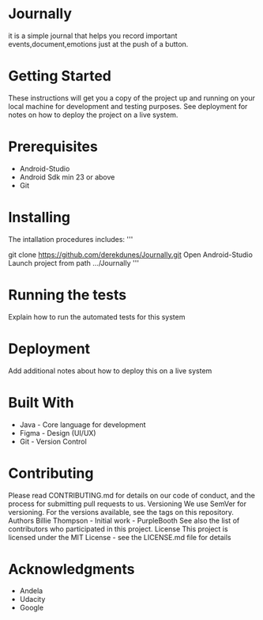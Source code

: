 # Journally

 it is a simple journal that helps you record important 
events,document,emotions just at the push of a button.

# Getting Started 

These instructions will get you a copy of the project up and running on your local machine 
for development and testing purposes. See deployment for notes on how to deploy the 
project on a live system. 

# Prerequisites 

- Android-Studio
- Android Sdk min 23 or above
- Git 

# Installing

The intallation procedures includes:
'''

git clone https://github.com/derekdunes/Journally.git
Open Android-Studio
Launch project from path .../Journally 
'''

# Running the tests
 
Explain how to run the automated tests for this system

# Deployment 

Add additional notes about how to deploy this 
on a live system
 
# Built With 

- Java - Core language for development 
- Figma - Design (UI/UX)
- Git - Version Control

# Contributing 

Please read CONTRIBUTING.md 
for details on our code of conduct, and the process for submitting pull requests to 
us. Versioning We use SemVer for versioning. For the versions available, see the tags 
on this repository. Authors Billie Thompson - Initial work - PurpleBooth See also the 
list of contributors who participated in this project. License This project is 
licensed under the MIT License - see the LICENSE.md file for details 

# Acknowledgments 
- Andela
- Udacity
- Google
